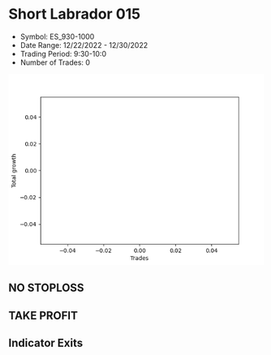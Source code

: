 # Short Labrador 015 
- Symbol: ES_930-1000
- Date Range: 12/22/2022 - 12/30/2022
- Trading Period: 9:30-10:0
- Number of Trades: 0

![Plot](ShortLabrador015ES_930-1000.png)
## NO STOPLOSS














## TAKE PROFIT











## Indicator Exits

